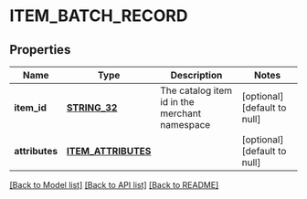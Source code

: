 # ITEM_BATCH_RECORD

## Properties
Name | Type | Description | Notes
------------ | ------------- | ------------- | -------------
**item_id** | [**STRING_32**](STRING_32.md) | The catalog item id in the merchant namespace | [optional] [default to null]
**attributes** | [**ITEM_ATTRIBUTES**](ItemAttributes.md) |  | [optional] [default to null]

[[Back to Model list]](../README.md#documentation-for-models) [[Back to API list]](../README.md#documentation-for-api-endpoints) [[Back to README]](../README.md)


